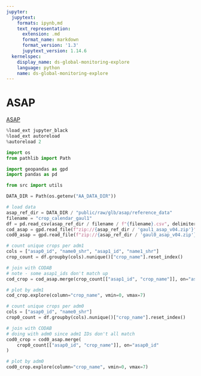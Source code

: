 ```yaml
---
jupyter:
  jupytext:
    formats: ipynb,md
    text_representation:
      extension: .md
      format_name: markdown
      format_version: '1.3'
      jupytext_version: 1.14.6
  kernelspec:
    display_name: ds-global-monitoring-explore
    language: python
    name: ds-global-monitoring-explore
---
```


# ASAP

[ASAP](https://agricultural-production-hotspots.ec.europa.eu/wexplorer/)

```python
%load_ext jupyter_black
%load_ext autoreload
%autoreload 2
```

```python
import os
from pathlib import Path

import geopandas as gpd
import pandas as pd

from src import utils
```

```python
DATA_DIR = Path(os.getenv("AA_DATA_DIR"))
```

```python
# load data
asap_ref_dir = DATA_DIR / "public/raw/glb/asap/reference_data"
filename = "crop_calendar_gaul1"
df = pd.read_csv(asap_ref_dir / filename / f"{filename}.csv", delimiter=";")
cod_asap = gpd.read_file(f"zip://{asap_ref_dir / 'gaul1_asap_v04.zip'}")
cod0_asap = gpd.read_file(f"zip://{asap_ref_dir / 'gaul0_asap_v04.zip'}")
```

```python
# count unique crops per adm1
cols = ["asap0_id", "name0_shr", "asap1_id", "name1_shr"]
crop_count = df.groupby(cols).nunique()["crop_name"].reset_index()
```

```python
# join with CODAB
# note - some asap1_ids don't match up
cod_crop = cod_asap.merge(crop_count[["asap1_id", "crop_name"]], on="asap1_id")
```

```python
# plot by adm1
cod_crop.explore(column="crop_name", vmin=0, vmax=7)
```

```python
# count unique crops per adm0
cols = ["asap0_id", "name0_shr"]
crop0_count = df.groupby(cols).nunique()["crop_name"].reset_index()
```

```python
# join with CODAB
# doing with adm0 since adm1 IDs don't all match
cod0_crop = cod0_asap.merge(
    crop0_count[["asap0_id", "crop_name"]], on="asap0_id"
)
```

```python
# plot by adm0
cod0_crop.explore(column="crop_name", vmin=0, vmax=7)
```

```python

```
